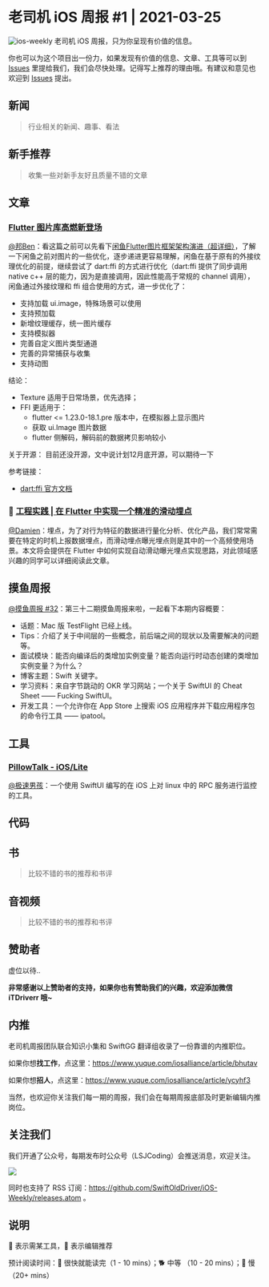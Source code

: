 # 老司机 iOS 周报 #1 | 2021-03-25

![ios-weekly](https://github.com/SwiftOldDriver/iOS-Weekly/blob/master/assets/ios-weekly.png?raw=true)
老司机 iOS 周报，只为你呈现有价值的信息。

你也可以为这个项目出一份力，如果发现有价值的信息、文章、工具等可以到 [Issues](https://github.com/SwiftOldDriver/iOS-Weekly/issues) 里提给我们，我们会尽快处理。记得写上推荐的理由哦。有建议和意见也欢迎到 [Issues](https://github.com/SwiftOldDriver/iOS-Weekly/issues) 提出。

## 新闻

> 行业相关的新闻、趣事、看法

## 新手推荐

> 收集一些对新手友好且质量不错的文章

## 文章


###  [Flutter 图片库高燃新登场](https://mp.weixin.qq.com/s/TdTGK21S-Yd3aD-yZDoYyQ)

[@邦Ben](https://weibo.com/linwenbang)：看这篇之前可以先看下[闲鱼Flutter图片框架架构演进（超详细）](https://mp.weixin.qq.com/s?__biz=MzU4MDUxOTI5NA==&mid=2247485142&idx=1&sn=b416f1d0c8f3fd2077075441154df090&scene=21#wechat_redirect)，了解一下闲鱼之前对图片的一些优化，逐步递进更容易理解，闲鱼在基于原有的外接纹理优化的前提，继续尝试了 dart:ffi 的方式进行优化（dart:ffi 提供了同步调用 native c++ 层的能力，因为是直接调用，因此性能高于常规的 channel 调用），闲鱼通过外接纹理和 ffi 组合使用的方式，进一步优化了：

- 支持加载 ui.image，特殊场景可以使用
- 支持预加载
- 新增纹理缓存，统一图片缓存
- 支持模拟器
- 完善自定义图片类型通道
- 完善的异常捕获与收集
- 支持动图

结论：
- Texture 适用于日常场景，优先选择；
- FFI 更适用于：
    - flutter <= 1.23.0-18.1.pre 版本中，在模拟器上显示图片
    - 获取 ui.Image 图片数据
    - flutter 侧解码，解码前的数据拷贝影响较小

关于开源：
目前还没开源，文中说计划12月底开源，可以期待一下

参考链接：
- [dart:ffi 官方文档](https://dart.dev/guides/libraries/c-interop)


### 🐎 [工程实践 | 在 Flutter 中实现一个精准的滑动埋点](https://mp.weixin.qq.com/s/Q0HLJdqeRcYg6GKQQWq4CQ)

[@Damien](https://github.com/ZengyiMa)：埋点，为了对行为特征的数据进行量化分析、优化产品，我们常常需要在特定的时机上报数据埋点，而滑动埋点曝光埋点则是其中的一个高频使用场景。本文将会提供在 Flutter 中如何实现自动滑动曝光埋点实现思路，对此领域感兴趣的同学可以详细阅读此文章。


## 摸鱼周报

[@摸鱼周报 #32](https://mp.weixin.qq.com/s/6CyL0B6Zkf6KXRrfocohoQ)：第三十二期摸鱼周报来啦，一起看下本期内容概要：

* 话题：Mac 版 TestFlight 已经上线。
* Tips：介绍了关于中间层的一些概念，前后端之间的现状以及需要解决的问题等。
* 面试模块：能否向编译后的类增加实例变量？能否向运行时动态创建的类增加实例变量？为什么？
* 博客主题：Swift 关键字。
* 学习资料：来自字节跳动的 OKR 学习网站；一个关于 SwiftUI 的 Cheat Sheet —— Fucking SwiftUI。
* 开发工具：一个允许你在 App Store 上搜索 iOS 应用程序并下载应用程序包的命令行工具 —— ipatool。

## 工具

###  [PillowTalk - iOS/Lite](https://github.com/Co2333/mobilePillowTalkLite)

[@极速男孩](https://github.com/ztlyyznf001)：一个使用 SwiftUI 编写的在 iOS 上对 linux 中的 RPC 服务进行监控的工具。

## 代码

## 书

> 比较不错的书的推荐和书评

## 音视频

> 比较不错的书的推荐和书评

## 赞助者

虚位以待..

**非常感谢以上赞助者的支持，如果你也有赞助我们的兴趣，欢迎添加微信 iTDriverr 哦~**

## 内推

老司机周报团队联合知识小集和 SwiftGG 翻译组收录了一份靠谱的内推职位。

如果你想**找工作**，点这里：https://www.yuque.com/iosalliance/article/bhutav

如果你想**招人**，点这里：https://www.yuque.com/iosalliance/article/ycyhf3

当然，也欢迎你关注我们每一期的周报，我们会在每期周报底部及时更新编辑内推岗位。

## 关注我们

我们开通了公众号，每期发布时公众号（LSJCoding）会推送消息，欢迎关注。

![](https://github.com/SwiftOldDriver/iOS-Weekly/blob/master/assets/qrcode_for_wechat.jpg?raw=true)

同时也支持了 RSS 订阅：https://github.com/SwiftOldDriver/iOS-Weekly/releases.atom 。

## 说明

🚧 表示需某工具，🌟 表示编辑推荐

预计阅读时间：🐎 很快就能读完（1 - 10 mins）；🐕 中等 （10 - 20 mins）；🐢 慢（20+ mins）
